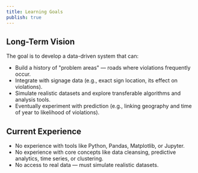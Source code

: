 ```yaml
---
title: Learning Goals
publish: true
---
```

## Long-Term Vision
The goal is to develop a data-driven system that can:

- Build a history of "problem areas" — roads where violations frequently occur.
- Integrate with signage data (e.g., exact sign location, its effect on violations).
- Simulate realistic datasets and explore transferable algorithms and analysis tools.
- Eventually experiment with prediction (e.g., linking geography and time of year to likelihood of violations).

## Current Experience
- No experience with tools like Python, Pandas, Matplotlib, or Jupyter.
- No experience with core concepts like data cleansing, predictive analytics, time series, or clustering.
- No access to real data — must simulate realistic datasets.